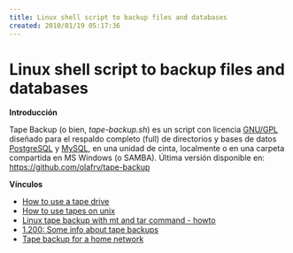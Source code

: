 ```yaml
---
title: Linux shell script to backup files and databases
created: 2010/01/19 05:17:36
---
```


# Linux shell script to backup files and databases

**Introducción**

Tape Backup (o bien, _tape-backup.sh_) es un script con licencia [GNU/GPL](https://www.gnu.org/licenses/gpl.txt) diseñado para el respaldo completo (full) de directorios y bases de datos [PostgreSQL](https://www.postgresql.org/) y [MySQL](https://www.mysql.com/), en una unidad de cinta, localmente o en una carpeta compartida en MS Windows (o SAMBA). Última versión disponible en: <https://github.com/olafrv/tape-backup> 

**Vínculos**

  * [How to use a tape drive](https://nic.phys.ethz.ch/readme/80)
  * [How to use tapes on unix](https://www.mssl.ucl.ac.uk/www_computing/buns/tapes.html)
  * [Linux tape backup with mt and tar command - howto](https://www.cyberciti.biz/faq/linux-tape-backup-with-mt-and-tar-command-howto/)
  * [1.200: Some info about tape backups](https://www.faqs.org/faqs/aix-faq/part2/section-1.html)
  * [Tape backup for a home network](https://baheyeldin.com/linux/using-tape-backup-on-linux-for-a-home-network.html)
